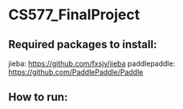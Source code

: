 # CS577_FinalProject

## Required packages to install: 
jieba: https://github.com/fxsjy/jieba
paddlepaddle: https://github.com/PaddlePaddle/Paddle

## How to run:
